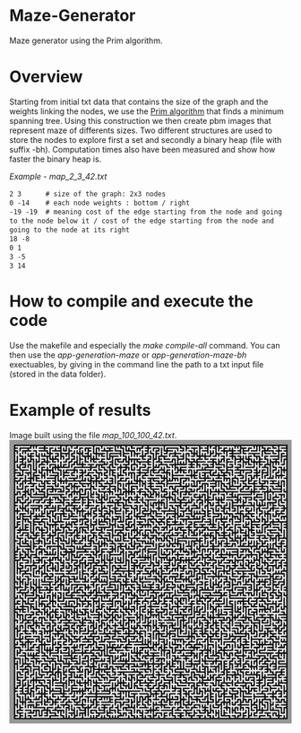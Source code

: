 # Maze-Generator
Maze generator using the Prim algorithm.

# Overview
Starting from initial txt data that contains the size of the graph and the weights linking the nodes, we use the [Prim algorithm](https://en.wikipedia.org/wiki/Prim%27s_algorithm) that finds a minimum spanning tree. Using this construction we then create pbm images that represent maze of differents sizes. 
Two different structures are used to store the nodes to explore first a set and secondly a binary heap (file with suffix -bh).
Computation times also have been measured and show how faster the binary heap is.

*Example - map_2_3_42.txt*
```
2 3      # size of the graph: 2x3 nodes
0 -14    # each node weights : bottom / right
-19 -19  # meaning cost of the edge starting from the node and going to the node below it / cost of the edge starting from the node and going to the node at its right
18 -8
0 1
3 -5
3 14
```

# How to compile and execute the code
Use the makefile and especially the *make compile-all* command. You can then use the *app-generation-maze* or *app-generation-maze-bh* exectuables, by giving in the command line the path to a txt input file (stored in the data folder).

# Example of results
Image built using the file *map_100_100_42.txt*.
![Maze](illustration/Maze_illustration.png)
